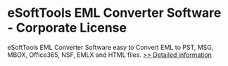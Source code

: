 # eSoftTools EML Converter Software - Corporate License
eSoftTools EML Converter Software easy to Convert EML to PST, MSG, MBOX, Office365, NSF, EMLX and HTML files.
[>> Detailed information](https://secure.shareit.com/shareit/product.html?productid=300913414&affiliateid=200057808)